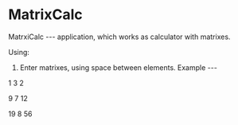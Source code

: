 # MatrixCalc
MatrxiCalc --- application, which works as calculator with matrixes.

Using:

1) Enter matrixes, using space between elements. Example ---

1 3 2

9 7 12

19 8 56


